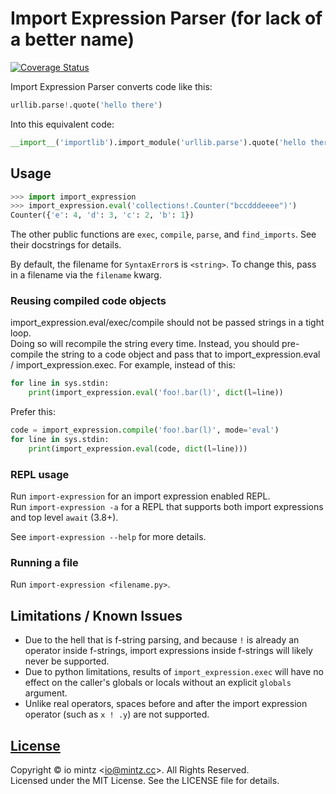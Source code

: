 # Import Expression Parser (for lack of a better name)

[![Coverage Status](https://coveralls.io/repos/github/iomintz/import-expression-parser/badge.svg?branch=main)](https://coveralls.io/github/ioistired/import-expression-parser?branch=main)

Import Expression Parser converts code like this:

```py
urllib.parse!.quote('hello there')
```

Into this equivalent code:
```py
__import__('importlib').import_module('urllib.parse').quote('hello there')
```

## Usage

```py
>>> import import_expression
>>> import_expression.eval('collections!.Counter("bccdddeeee")')
Counter({'e': 4, 'd': 3, 'c': 2, 'b': 1})
```

The other public functions are `exec`, `compile`, `parse`, and `find_imports`.
See their docstrings for details.

By default, the filename for `SyntaxError`s is `<string>`.
To change this, pass in a filename via the `filename` kwarg.

### Reusing compiled code objects

import_expression.eval/exec/compile should not be passed strings in a tight loop. \
Doing so will recompile the string every time. Instead, you should pre-compile the string to a code object
and pass that to import_expression.eval / import_expression.exec.
For example, instead of this:

```py
for line in sys.stdin:
	print(import_expression.eval('foo!.bar(l)', dict(l=line))
```

Prefer this:

```py
code = import_expression.compile('foo!.bar(l)', mode='eval')
for line in sys.stdin:
	print(import_expression.eval(code, dict(l=line)))
```

### REPL usage

Run `import-expression` for an import expression enabled REPL. \
Run `import-expression -a` for a REPL that supports both import expressions and top level `await` (3.8+).

See `import-expression --help` for more details.

### Running a file

Run `import-expression <filename.py>`.

## Limitations / Known Issues

* Due to the hell that is f-string parsing, and because `!` is already an operator inside f-strings,
  import expressions inside f-strings will likely never be supported.
* Due to python limitations, results of `import_expression.exec` will have no effect on the caller's globals or locals
  without an explicit `globals` argument.
* Unlike real operators, spaces before and after the import expression operator (such as `x ! .y`) are not supported.

## [License](https://github.com/ioistired/import-expression/blob/main/LICENSE)

Copyright © io mintz <<io@mintz.cc>>. All Rights Reserved. \
Licensed under the MIT License. See the LICENSE file for details.
